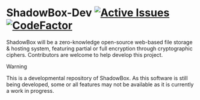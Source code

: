 # ShadowBox-Dev [![Active Issues](https://app.deepsource.com/gh/Wriar/ShadowBox-Dev.svg/?label=active+issues&show_trend=true&token=5APRnpsK93ZKzHm3t9ZQKgp8)](https://app.deepsource.com/gh/Wriar/ShadowBox-Dev/?ref=repository-badge) [![CodeFactor](https://www.codefactor.io/repository/github/wriar/shadowbox-dev/badge?s=892deaf91df08db750f4974dfa5b688e8cdcc423)](https://www.codefactor.io/repository/github/wriar/shadowbox-dev)
ShadowBox will be a zero-knowledge open-source web-based file storage & hosting system, featuring partial or full encryption through cryptographic ciphers. Contributors are welcome to help develop this project.
> [!WARNING]  
> This is a developmental repository of ShadowBox. As this software is still being developed, some or all features may not be available as it is currently a work in progress.

